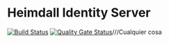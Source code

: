 # Heimdall Identity Server

[![Build Status](https://travis-ci.com/hackydojo/Heimdall.svg?branch=master)](https://travis-ci.com/hackydojo/Heimdall)
[![Quality Gate Status](https://sonarcloud.io/api/project_badges/measure?project=hackydojo_Heimdall&metric=alert_status)](https://sonarcloud.io/dashboard?id=hackydojo_Heimdall)///Cualquier cosa


